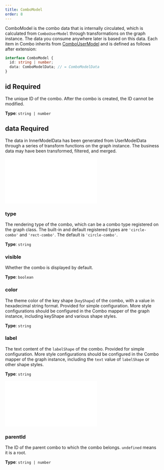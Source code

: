 ```yaml
---
title: ComboModel
order: 8
---
```


ComboModel is the combo data that is internally circulated, which is calculated from `ComboUserModel` through transformations on the graph instance. The data you consume anywhere later is based on this data. Each item in Combo inherits from [ComboUserModel](./ComboUserModel.en.md) and is defined as follows after extension:

```typescript
interface ComboModel {
  id: string | number;
  data: ComboModelData; // = ComboModelData
}
```

## id <Badge type="error">Required</Badge>

The unique ID of the combo. After the combo is created, the ID cannot be modified.

**Type**: `string | number`

## data <Badge type="error">Required</Badge>

The data in InnerModelData has been generated from UserModelData through a series of transform functions on the graph instance. The business data may have been transformed, filtered, and merged.

<embed src="../../common/DataAttrTips.en.md"></embed>

### type

The rendering type of the combo, which can be a combo type registered on the graph class. The built-in and default registered types are `'circle-combo'` and `'rect-combo'`. The default is `'circle-combo'`.

**Type**: `string`

### visible

Whether the combo is displayed by default.

**Type**: `boolean`

### color

The theme color of the key shape (`keyShape`) of the combo, with a value in hexadecimal string format. Provided for simple configuration. More style configurations should be configured in the Combo mapper of the graph instance, including keyShape and various shape styles.

**Type**: `string`

### label

The text content of the `labelShape` of the combo. Provided for simple configuration. More style configurations should be configured in the Combo mapper of the graph instance, including the `text` value of `labelShape` or other shape styles.

**Type**: `string`

<embed src="../../common/DataIcon.en.md"></embed>

### parentId

The ID of the parent combo to which the combo belongs. `undefined` means it is a root.

**Type**: `string | number`
